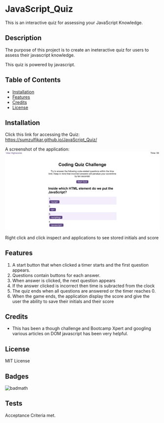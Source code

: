 # JavaScript_Quiz
This is an interactive quiz for assessing your JavaScript Knowledge.

## Description

The purpose of this project is to create an ineteractive quiz for users to assess their javascript knowledge.

This quiz is powered by javascript.


## Table of Contents 

- [Installation](#installation)
- [Features](#features)
- [Credits](#credits)
- [License](#license)

## Installation

Click this link for accessing the Quiz:
https://sumzulfikar.github.io/JavaScript_Quiz/

A screenshot of the application:
![A timeed quiz for javascript](./starter/assets/images/quiz_app.PNG)

Right click and click inspect and applications to see stored initials and score


## Features

1. A start button that when clicked a timer starts and the first question appears.
2. Questions contain buttons for each answer.
3. When answer is clicked, the next question appears
4. If the answer clicked is incorrect then time is subracted from the clock
5. The quiz ends when all questions are answered or the timer reaches 0.
6. When the game ends, the application display the score and give the user the ability to save their initials and their score 



## Credits

- This has been a though challenge and Bootcamp Xpert and googling various articles on DOM javascript has been very helpful. 

## License

MIT License

## Badges

![badmath](https://github.com/sumzulfikar?tab=achievements)


## Tests

Acceptance Criteria met.
